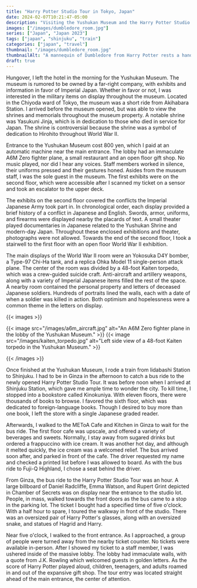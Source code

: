 ```yaml
---
title: "Harry Potter Studio Tour in Tokyo, Japan"
date: 2024-02-07T10:21:47-05:00
description: "Visiting the Yushukan Museum and the Harry Potter Studio Tour in Tokyo, Japan."
images: ["/images/dumbledore_room.jpg"]
series: ["Japan", "Japan 2023"]
tags: ["japan", "shinjuku", "train"]
categories: ["japan", "travel"]
thumbnail: "/images/dumbledore_room.jpg"
thumbnailAlt: "A mannequin of Dumbledore from Harry Potter rests a hand on a wood desk."
draft: true
---
```


Hungover, I left the hotel in the morning for the Yushukan Museum. The museum is rumored to be owned by a far-right company, with exhibits and information in favor of Imperial Japan. Whether in favor or not, I was interested in the military items on display throughout the museum. Located in the Chiyoda ward of Tokyo, the museum was a short ride from Akihabara Station. I arrived before the museum opened, but was able to view the shrines and memorials throughout the museum property. A notable shrine was Yasukuni Jinja, which is in dedication to those who died in service for Japan. The shrine is controversial because the shrine was a symbol of dedication to Hirohito throughout World War II.

Entrance to the Yushukan Museum cost 800 yen, which I paid at an automatic machine near the main entrance. The lobby had an immaculate A6M Zero fighter plane, a small restaurant and an open floor gift shop. No music played, nor did I hear any voices. Staff members worked in silence, their uniforms pressed and their gestures honed. Asides from the museum staff, I was the sole guest in the museum. The first exhibits were on the second floor, which were accessible after I scanned my ticket on a sensor and took an escalator to the upper deck.

The exhibits on the second floor covered the conflicts the Imperial Japanese Army took part in. In chronological order, each display provided a brief history of a conflict in Japanese and English. Swords, armor, uniforms, and firearms were displayed nearby the placards of text. A small theater played documentaries in Japanese related to the Yushukan Shrine and modern-day Japan. Throughout these enclosed exhibitions and theater, photographs were not allowed. Towards the end of the second floor, I took a stairwell to the first floor with an open floor World War II exhibition.

The main displays of the World War II room were an Yokosuka D4Y bomber, a Type-97 Chi-Ha tank, and a replica Ohka Model 11 single-person attack plane. The center of the room was divided by a 48-foot Kaiten torpedo, which was a crew-guided suicide craft. Anti-aircraft and artillery weapons, along with a variety of Imperial Japanese items filled the rest of the space. A nearby room contained the personal property and letters of deceased Japanese soldiers. Hundreds of portraits lined the walls, each with a date of when a soldier was killed in action. Both optimism and hopelessness were a common theme in the letters on display.

{{< images >}}

{{< image src="/images/a6m_aircraft.jpg" alt="An A6M Zero fighter plane in the lobby of the Yushukan Museum." >}}
{{< image src="/images/kaiten_torpedo.jpg" alt="Left side view of a 48-foot Kaiten torpedo in the Yushukan Museum." >}}

{{< /images >}}

Once finished at the Yushukan Museum, I rode a train from Iidabashi Station to Shinjuku. I had to be in Ginza in the afternoon to catch a bus ride to the newly opened Harry Potter Studio Tour. It was before noon when I arrived at Shinjuku Station, which gave me ample time to wonder the city. To kill time, I stopped into a bookstore called Kinokuniya. With eleven floors, there were thousands of books to browse. I favored the sixth floor, which was dedicated to foreign-language books. Though I desired to buy more than one book, I left the store with a single Japanese graded reader.

Afterwards, I walked to the METoA Cafe and Kitchen in Ginza to wait for the bus ride. The first floor cafe was upscale, and offered a variety of beverages and sweets. Normally, I stay away from sugared drinks but ordered a frappuccino with ice cream. It was another hot day, and although it melted quickly, the ice cream was a welcomed relief. The bus arrived soon after, and parked in front of the cafe. The driver requested my name and checked a printed list before I was allowed to board. As with the bus ride to Fuji-Q Highland, I chose a seat behind the driver.

From Ginza, the bus ride to the Harry Potter Studio Tour was an hour. A large billboard of Daniel Radcliffe, Emma Watson, and Rupert Grint depicted in Chamber of Secrets was on display near the entrance to the studio lot. People, in mass, walked towards the front doors as the bus came to a stop in the parking lot. The ticket I bought had a specified time of five o'clock. With a half hour to spare, I toured the walkway in front of the studio. There was an oversized pair of Harry Potter's glasses, along with an oversized snake, and statues of Hagrid and Harry.

Near five o'clock, I walked to the front entrance. As I approached, a group of people were turned away from the nearby ticket counter. No tickets were available in-person. After I showed my ticket to a staff member, I was ushered inside of the massive lobby. The lobby had immaculate walls, with a quote from J.K. Rowling which welcomed guests in golden letters. As the score of Harry Potter played aloud, children, teenagers, and adults roamed in and out of the expansive gift shop. The tour entry was located straight ahead of the main entrance, the center of attention.

<!--- Harry Potter Studio Tour Introduction / Auditorium -->

<!--- Great Hall / Moving Staircases -->

<!--- Dormitories / Classrooms -->

<!--- Haunted Forest -->

<!--- Butterbeer -->

<!--- Privet Drive -->

<!--- Train Station -->

<!--- Ministry of Magic -->

<!--- Diagon Alley -->

<!--- End of tour / gift shop -->

<!--- Returning to Ginza / Hotel -->
